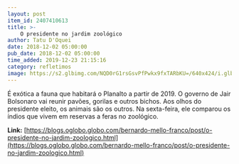 ```yaml
---
layout: post
item_id: 2407410613
title: >-
    O presidente no jardim zoológico
author: Tatu D'Oquei
date: 2018-12-02 05:00:00
pub_date: 2018-12-02 05:00:00
time_added: 2019-12-23 21:15:16
category: refletimos
image: https://s2.glbimg.com/NQD0rG1rsGsvPfPwkx9fxTARbKU=/640x424/i.glbimg.com/og/ig/infoglobo1/f/original/2018/11/16/79905029_pa_rio_de_janeiro_rj_16-11-2018_presidente_eleito_jair_messias_bolsonaro_concede_uma_co.jpg
---
```


É exótica a fauna que habitará o Planalto a partir de 2019. O governo de Jair Bolsonaro vai reunir pavões, gorilas e outros bichos. Aos olhos do presidente eleito, os animais são os outros. Na sexta-feira, ele comparou os índios que vivem em reservas a feras no zoológico.

**Link:** [https://blogs.oglobo.globo.com/bernardo-mello-franco/post/o-presidente-no-jardim-zoologico.html](https://blogs.oglobo.globo.com/bernardo-mello-franco/post/o-presidente-no-jardim-zoologico.html)

